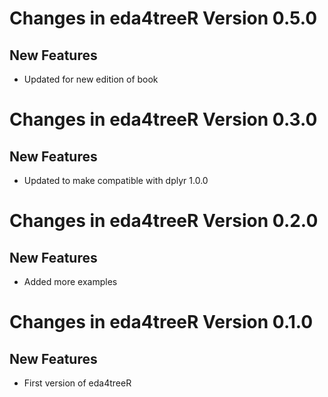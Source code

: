 # Changes in eda4treeR Version 0.5.0
## New Features 

* Updated for new edition of book


# Changes in eda4treeR Version 0.3.0
## New Features 

* Updated to make compatible with dplyr 1.0.0

# Changes in eda4treeR Version 0.2.0
## New Features 

* Added more examples

# Changes in eda4treeR Version 0.1.0
## New Features 

* First version of eda4treeR 
